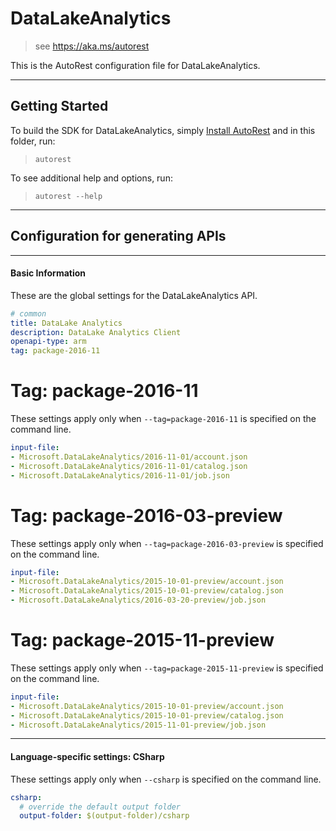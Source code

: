 # DataLakeAnalytics
    
> see https://aka.ms/autorest

This is the AutoRest configuration file for DataLakeAnalytics.



---
## Getting Started 
To build the SDK for DataLakeAnalytics, simply [Install AutoRest](https://aka.ms/autorest/install) and in this folder, run:

> `autorest`

To see additional help and options, run:

> `autorest --help`
---

## Configuration for generating APIs


---
#### Basic Information 
These are the global settings for the DataLakeAnalytics API.

``` yaml
# common 
title: DataLake Analytics
description: DataLake Analytics Client
openapi-type: arm
tag: package-2016-11

```


# Tag: package-2016-11

These settings apply only when `--tag=package-2016-11` is specified on the command line.

``` yaml $(tag) == 'package-2016-11'
input-file:
- Microsoft.DataLakeAnalytics/2016-11-01/account.json
- Microsoft.DataLakeAnalytics/2016-11-01/catalog.json
- Microsoft.DataLakeAnalytics/2016-11-01/job.json

```
 
# Tag: package-2016-03-preview

These settings apply only when `--tag=package-2016-03-preview` is specified on the command line.

``` yaml $(tag) == 'package-2016-03-preview'
input-file:
- Microsoft.DataLakeAnalytics/2015-10-01-preview/account.json
- Microsoft.DataLakeAnalytics/2015-10-01-preview/catalog.json
- Microsoft.DataLakeAnalytics/2016-03-20-preview/job.json

```
 
# Tag: package-2015-11-preview

These settings apply only when `--tag=package-2015-11-preview` is specified on the command line.

``` yaml $(tag) == 'package-2015-11-preview'
input-file:
- Microsoft.DataLakeAnalytics/2015-10-01-preview/account.json
- Microsoft.DataLakeAnalytics/2015-10-01-preview/catalog.json
- Microsoft.DataLakeAnalytics/2015-11-01-preview/job.json

```


---
#### Language-specific settings: CSharp

These settings apply only when `--csharp` is specified on the command line.

``` yaml $(csharp)
csharp:
  # override the default output folder
  output-folder: $(output-folder)/csharp
```

